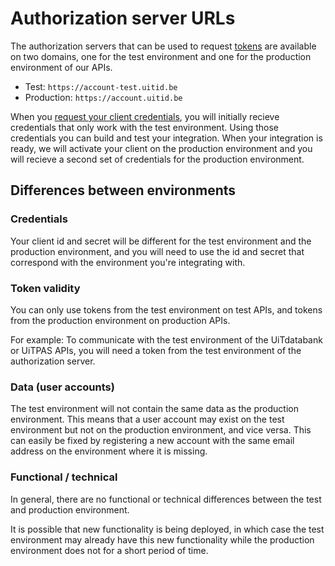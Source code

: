 # Authorization server URLs

The authorization servers that can be used to request [tokens](./methods.md) are available on two domains, one for the test environment and one for the production environment of our APIs.

* Test: `https://account-test.uitid.be`
* Production: `https://account.uitid.be`

When you [request your client credentials](./requesting-credentials.md), you will initially recieve credentials that only work with the test environment. Using those credentials you can build and test your integration. When your integration is ready, we will activate your client on the production environment and you will recieve a second set of credentials for the production environment.

## Differences between environments

### Credentials

Your client id and secret will be different for the test environment and the production environment, and you will need to use the id and secret that correspond with the environment you're integrating with.

### Token validity

You can only use tokens from the test environment on test APIs, and tokens from the production environment on production APIs.

For example: To communicate with the test environment of the UiTdatabank or UiTPAS APIs, you will need a token from the test environment of the authorization server.

### Data (user accounts)

The test environment will not contain the same data as the production environment. This means that a user account may exist on the test environment but not on the production environment, and vice versa. This can easily be fixed by registering a new account with the same email address on the environment where it is missing.

### Functional / technical

In general, there are no functional or technical differences between the test and production environment.

It is possible that new functionality is being deployed, in which case the test environment may already have this new functionality while the production environment does not for a short period of time.

